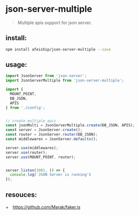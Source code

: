 # json-server-multiple
> Multiple apis support for json server.


## install:
```bash
npm install afeiship/json-server-multiple --save
```


## usage:
```javascript
import JsonServer from 'json-server';
import JsonServerMultiple from 'json-server-multiple';

import {
  MOUNT_POINT,
  DB_JSON,
  APIS
} from './config';


// create multiple apis
const jsonMulti = JsonServerMultiple.create(DB_JSON, APIS);
const server = JsonServer.create();
const router = JsonServer.router(DB_JSON);
const middlewares = JsonServer.defaults();

server.use(middlewares);
server.use(router);
server.use(MOUNT_POINT, router);


server.listen(3001, () => {
  console.log('JSON Server is running')
});

```


## resouces:
+　https://github.com/Marak/faker.js
